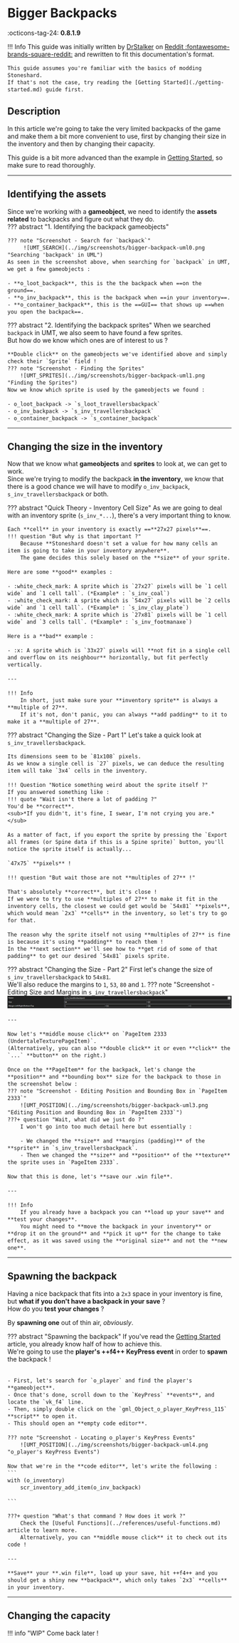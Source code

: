 # Bigger Backpacks

:octicons-tag-24: **0.8.1.9**

!!! Info
    This guide was initially written by [DrStalker](https://www.reddit.com/user/DrStalker/) on [Reddit :fontawesome-brands-square-reddit:]((https://www.reddit.com/r/stoneshard/comments/11zbxgy/a_simple_guide_to_modding_stoneshard_with_an/)) and rewritten to fit this documentation's format.  

    This guide assumes you're familiar with the basics of modding Stoneshard.  
    If that's not the case, try reading the [Getting Started](./getting-started.md) guide first.

## Description

In this article we're going to take the very limited backpacks of the game and make them a bit more convenient to use, first by changing their size in the inventory and then by changing their capacity.

This guide is a bit more advanced than the example in [Getting Started](./getting-started.md), so make sure to read thoroughly.

---

## Identifying the assets
Since we're working with a **gameobject**, we need to identify the **assets related** to backpacks and figure out what they do.  
??? abstract "1. Identifying the backpack gameobjects"
    
    ??? note "Screenshot - Search for `backpack`"
         ![UMT_SEARCH](../img/screenshots/bigger-backpack-uml0.png "Searching 'backpack' in UML")
    As seen in the screenshot above, when searching for `backpack` in UMT, we get a few gameobjects :

    - **o_loot_backpack**, this is the the backpack when ==on the ground==. 
    - **o_inv_backpack**, this is the backpack when ==in your inventory==.
    - **o_container_backpack**, this is the ==GUI== that shows up ==when you open the backpack==.

??? abstract "2. Identifying the backpack sprites"
    When we searched `backpack` in UMT, we also seem to have found a few sprites.  
    But how do we know which ones are of interest to us ?

    **Double click** on the gameobjects we've identified above and simply check their `Sprite` field !
    ??? note "Screenshot - Finding the Sprites"
        ![UMT_SPRITES](../img/screenshots/bigger-backpack-uml1.png "Finding the Sprites")
    Now we know which sprite is used by the gameobjects we found :

    - o_loot_backpack -> `s_loot_travellersbackpack`
    - o_inv_backpack -> `s_inv_travellersbackpack`
    - o_container_backpack -> `s_container_backpack`

--- 
## Changing the size in the inventory

Now that we know what **gameobjects** and **sprites** to look at, we can get to work.  
Since we're trying to modify the backpack **in the inventory**, we know that there is a good chance we will have to modify `o_inv_backpack`, `s_inv_travellersbackpack` or both.

??? abstract "Quick Theory - Inventory Cell Size"
    As we are going to deal with an inventory sprite (`s_inv_*...`), there's a very important thing to know.

    Each **cell** in your inventory is exactly ==**27x27 pixels**==.  
    !!! question "But why is that important ?"
        Because **Stoneshard doesn't set a value for how many cells an item is going to take in your inventory anywhere**.  
        The game decides this solely based on the **size** of your sprite.
    
    Here are some **good** examples :

    - :white_check_mark: A sprite which is `27x27` pixels will be `1 cell wide` and `1 cell tall`. (*Example* : `s_inv_coal`)
    - :white_check_mark: A sprite which is `54x27` pixels will be `2 cells wide` and `1 cell tall`. (*Example* : `s_inv_clay_plate`)
    - :white_check_mark: A sprite which is `27x81` pixels will be `1 cell wide` and `3 cells tall`. (*Example* : `s_inv_footmanaxe`)

    Here is a **bad** example :

    - :x: A sprite which is `33x27` pixels will **not fit in a single cell and overflow on its neighbour** horizontally, but fit perfectly vertically.

    ---

    !!! Info
        In short, just make sure your **inventory sprite** is always a **multiple of 27**.  
        If it's not, don't panic, you can always **add padding** to it to make it a **multiple of 27**.

??? abstract "Changing the Size - Part 1"
    Let's take a quick look at `s_inv_travellersbackpack`.

    Its dimensions seem to be `81x108` pixels.  
    As we know a single cell is `27` pixels, we can deduce the resulting item will take `3x4` cells in the inventory.  

    !!! Question "Notice something weird about the sprite itself ?"
    If you answered something like :
    !!! quote "Wait isn't there a lot of padding ?"
    You'd be **correct**.  
    <sub>*If you didn't, it's fine, I swear, I'm not crying you are.*</sub>

    As a matter of fact, if you export the sprite by pressing the `Export all frames (or Spine data if this is a Spine sprite)` button, you'll notice the sprite itself is actually...

    `47x75` **pixels** !

    !!! question "But wait those are not **multiples of 27** !"

    That's absolutely **correct**, but it's close !  
    If we were to try to use **multiples of 27** to make it fit in the inventory cells, the closest we could get would be `54x81` **pixels**, which would mean `2x3` **cells** in the inventory, so let's try to go for that.

    The reason why the sprite itself not using **multiples of 27** is fine is because it's using **padding** to reach them !  
    In the **next section** we'll see how to **get rid of some of that padding** to get our desired `54x81` pixels sprite.

??? abstract "Changing the Size - Part 2"
    First let's change the size of `s_inv_travellersbackpack` to `54x81`.  
    We'll also reduce the margins to `1`, `53`, `80` and `1`.
    ??? note "Screenshot - Editing Size and Margins in `s_inv_travellersbackpack`"
        ![UMT_MARGIN](../img/screenshots/bigger-backpack-uml2.png "Editing Size and Margins in `s_inv_travellersbackpack`")

    ---

    Now let's **middle mouse click** on `PageItem 2333 (UndertaleTexturePageItem)`.  
    (Alternatively, you can also **double click** it or even **click** the `...` **button** on the right.)

    Once on the **PageItem** for the backpack, let's change the **position** and **bounding box** size for the backpack to those in the screenshot below :
    ??? note "Screenshot - Editing Position and Bounding Box in `PageItem 2333`"
        ![UMT_POSITION](../img/screenshots/bigger-backpack-uml3.png "Editing Position and Bounding Box in `PageItem 2333`")
    ???+ question "Wait, what did we just do ?"
        I won't go into too much detail here but essentially :

        - We changed the **size** and **margins (padding)** of the **sprite** in `s_inv_travellersbackpack`.
        - Then we changed the **size** and **position** of the **texture** the sprite uses in `PageItem 2333`.
    
    Now that this is done, let's **save our .win file**.

    ---

    !!! Info
        If you already have a backpack you can **load up your save** and **test your changes**.  
        You might need to **move the backpack in your inventory** or **drop it on the ground** and **pick it up** for the change to take effect, as it was saved using the **original size** and not the **new one**.



---
## Spawning the backpack

Having a nice backpack that fits into a `2x3` space in your inventory is fine, but **what if you don't have a backpack in your save** ?  
How do you **test your changes** ?

By **spawning one** out of thin air, *obviously*.  

??? abstract "Spawning the backpack"
    If you've read the [Getting Started](./getting-started.md) article, you already know half of how to achieve this.  
    We're going to use the **player's ++f4++ KeyPress event** in order to **spawn** the backpack !
    </br></br>

    - First, let's search for `o_player` and find the player's **gameobject**.
    - Once that's done, scroll down to the `KeyPress` **events**, and locate the `vk_f4` line.
    - Then, simply double click on the `gml_Object_o_player_KeyPress_115` **script** to open it.
    - This should open an **empty code editor**.

    ??? note "Screenshot - Locating o_player's KeyPress Events"
        ![UMT_POSITION](../img/screenshots/bigger-backpack-uml4.png "o_player's KeyPress Events")
    
    Now that we're in the **code editor**, let's write the following :
    ```
    with (o_inventory)
        scr_inventory_add_item(o_inv_backpack)

    ```

    ???+ question "What's that command ? How does it work ?"
        Check the [Useful Functions](../references/useful-functions.md) article to learn more.  
        Alternatively, you can **middle mouse click** it to check out its code !

    ---

    **Save** your **.win file**, load up your save, hit ++f4++ and you should get a shiny new **backpack**, which only takes `2x3` **cells** in your inventory.

---
## Changing the capacity

!!! info "WIP"
    Come back later !